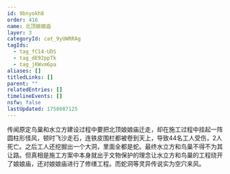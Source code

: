 ```yaml
---
id: 9bnyokh8
order: 416
name: 北顶娘娘庙
layer: 3
categoryId: cat_9yUWRRAg
tagIds:
  - tag_fC14-UDS
  - tag_dE92ppTk
  - tag_jKWvm6pa
aliases: []
titledLinks: []
parent: ""
relatedEntries: []
timelineEvents: []
nsfw: false
lastUpdated: 1758087125
---
```


传闻原定鸟巢和水立方建设过程中要把北顶娘娘庙迁走，却在施工过程中挂起一阵圆柱形怪风，顿时飞沙走石，连铁皮围栏都被卷到天上，导致44名工人受伤，2人死亡。之后工人还挖掘出一个大洞，里面全都是蛇。最终水立方和鸟巢不得不为其让路。但真相是施工方案中本身就出于文物保护的理念让水立方和鸟巢的工程绕开了娘娘庙，还对娘娘庙进行了修缮工程。而蛇洞等灵异传说实为空穴来风。